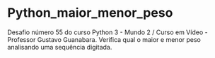 # Python_maior_menor_peso
Desafio número 55 do curso Python 3 - Mundo 2 / Curso em Vídeo - Professor Gustavo Guanabara.
Verifica qual o maior e menor peso analisando uma sequência digitada.
